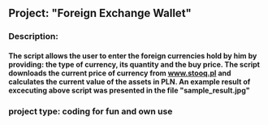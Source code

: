 ## Project: "Foreign Exchange Wallet"

### Description:
#### The script allows the user to enter the foreign currencies hold by him by providing: the type of currency, its quantity and the buy price. The script downloads the current price of currency from www.stooq.pl and calculates the current value of the assets in PLN. An example result of excecuting above script was presented in the file "sample_result.jpg"

### project type:   coding for fun and own use

